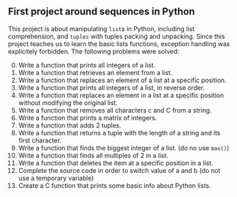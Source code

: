 ## First project around sequences in Python
This project is about manipulating `list`s in Python, including list comprehension, and `tuples` with tuples packing and unpacking. Since this project teaches us to learn the basic lists functions, exception handling was explicitely forbidden. 
The following problems were solved:  

0. Write a function that prints all integers of a list.  
1. Write a function that retrieves an element from a list.
2. Write a function that replaces an element of a list at a specific position.  
3. Write a function that prints all integers of a list, in reverse order.  
4. Write a function that replaces an element in a list at a specific position without modifying the original list.  
5. Write a function that removes all characters c and C from a string.  
6. Write a function that prints a matrix of integers.  
7. Write a function that adds 2 tuples.  
8. Write a function that returns a tuple with the length of a string and its first character.  
9. Write a function that finds the biggest integer of a list. (do no use `max()`)  
10. Write a function that finds all multiples of 2 in a list.  
11. Write a function that deletes the item at a specific position in a list.  
12. Complete the source code in order to switch value of a and b (do not use a temporary variable)  
13. Create a C function that prints some basic info about Python lists.  

